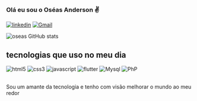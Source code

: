 ### Olá eu sou o Oséas Anderson ✌️

[![linkedin](https://img.shields.io/badge/LinkedIn-0077B5?style=for-the-badge&logo=linkedin&logoColor=white)](https://www.linkedin.com/in/oseas-silva-8aa18021b?lipi=urn%3Ali%3Apage%3Ad_flagship3_profile_view_base_contact_details%3B%2Bgx%2BdpynSNuoSubCGSpX8Q%3D%3D)
[![Gmail](	https://img.shields.io/badge/Gmail-D14836?style=for-the-badge&logo=gmail&logoColor=white)](https://oseasdevelope@gmail.com)


![oseas GitHub stats](https://github-readme-stats.vercel.app/api?username=oseas94&show_icons=true&theme=dragula)

## tecnologias que uso no meu dia 


<div  style= "display: inline_block" </br>
<img aling="center" alt="html5" src="https://img.shields.io/badge/HTML5-E34F26?style=for-the-badge&logo=html5&logoColor=white" >
<img aling="center" alt="css3" src="https://img.shields.io/badge/CSS3-1572B6?style=for-the-badge&logo=css3&logoColor=white" >
<img aling="center" alt="javascript" src="https://img.shields.io/badge/JavaScript-F7DF1E?style=for-the-badge&logo=javascript&logoColor=black" >
<img aling="center" alt="flutter" src="https://img.shields.io/badge/Flutter-02569B?style=for-the-badge&logo=flutter&logoColor=white" >
<img aling="center" alt="Mysql" src="https://img.shields.io/badge/MySQL-00000F?style=for-the-badge&logo=mysql&logoColor=white" >
<img aling="center" alt="PhP" src="https://img.shields.io/badge/PHP-777BB4?style=for-the-badge&logo=php&logoColor=white" >

</div></br>

Sou um amante da tecnologia e tenho com visão melhorar o mundo ao meu redor 
